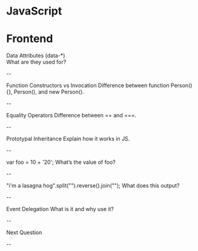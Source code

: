 # JavaScript


# Frontend 

Data Attributes (data-*) \
What are they used for?

--

Function Constructors vs Invocation
Difference between function Person(){}, Person(), and new Person().

--

Equality Operators
Difference between == and ===.

--

Prototypal Inheritance
Explain how it works in JS.

--

var foo = 10 + '20';
What’s the value of foo?

--

"i'm a lasagna hog".split("").reverse().join("");
What does this output?

--

Event Delegation
What is it and why use it?

--

Next Question

--